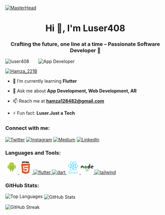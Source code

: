 [![MasterHead](https://cdn.dribbble.com/users/1059583/screenshots/4171367/coding-freak.gif)](https://github.com/Luser408)
<h1 align="center">Hi 👋, I'm Luser408</h1>
<h3 align="center">Crafting the future, one line at a time – Passionate Software Developer 🚀</h3>

<img align="right" alt="App Developer" width="400" src="https://media.giphy.com/media/qgQUggAC3Pfv687qPC/giphy.gif">

<p align="left"> <img src="https://komarev.com/ghpvc/?username=luser408&label=Profile%20views&color=0e75b6&style=flat" alt="luser408" /> </p>

<p align="left">
<a href="https://x.com/Hamza_221B?t=_GrqVsz8bC4Nt04TX8FYRA&s=09" target="blank"><img src="https://img.shields.io/twitter/follow/Hamza_221B?logo=twitter&style=for-the-badge" alt="Hamza_221B" /></a>
</p>

- 🌱 I’m currently learning **Flutter**

- 💬 Ask me about **App Development, Web Development, AR**

- 📫 Reach me at **hamza128482@gmail.com**

- ⚡ Fun fact: **Luser.Just a Tech**

<h3 align="left">Connect with me:</h3>
<p align="left">
<a href="https://x.com/Hamza_221B?t=_GrqVsz8bC4Nt04TX8FYRA&s=09" target="blank"><img align="center" src="https://raw.githubusercontent.com/rahuldkjain/github-profile-readme-generator/master/src/images/icons/Social/twitter.svg" alt="Twitter" height="30" width="40" /></a>
<a href="https://www.instagram.com/hamza_khanjadoon?igshid=MWY3dDAwazUzaxfreA==" target="blank"><img align="center" src="https://raw.githubusercontent.com/rahuldkjain/github-profile-readme-generator/master/src/images/icons/Social/instagram.svg" alt="Instagram" height="30" width="40" /></a>
<a href="https://medium.com/@hamza128482" target="blank"><img align="center" src="https://raw.githubusercontent.com/rahuldkjain/github-profile-readme-generator/master/src/images/icons/Social/medium.svg" alt="Medium" height="30" width="40" /></a>
<a href="https://linkedin.com/in/hamza-khan-8a6009230" target="blank"><img align="center" src="https://raw.githubusercontent.com/rahuldkjain/github-profile-readme-generator/master/src/images/icons/Social/linked-in-alt.svg" alt="LinkedIn" height="30" width="40" /></a>
</p>

<h3 align="left">Languages and Tools:</h3>
<p align="left">
<a href="https://developer.android.com" target="_blank" rel="noreferrer"> <img src="https://raw.githubusercontent.com/devicons/devicon/master/icons/android/android-original-wordmark.svg" alt="android" width="40" height="40"/> </a>
<a href="https://www.w3.org/html/" target="_blank" rel="noreferrer"> <img src="https://raw.githubusercontent.com/devicons/devicon/master/icons/html5/html5-original-wordmark.svg" alt="html5" width="40" height="40"/> </a>
<a href="https://flutter.dev" target="_blank" rel="noreferrer"> <img src="https://www.vectorlogo.zone/logos/flutterio/flutterio-icon.svg" alt="flutter" width="40" height="40"/> </a>
<a href="https://dart.dev" target="_blank" rel="noreferrer"> <img src="https://www.vectorlogo.zone/logos/dartlang/dartlang-icon.svg" alt="dart" width="40" height="40"/> </a>
<a href="https://reactjs.org/" target="_blank" rel="noreferrer"> <img src="https://raw.githubusercontent.com/devicons/devicon/master/icons/react/react-original-wordmark.svg" alt="react" width="40" height="40"/> </a>
<a href="https://nodejs.org" target="_blank" rel="noreferrer"> <img src="https://raw.githubusercontent.com/devicons/devicon/master/icons/nodejs/nodejs-original-wordmark.svg" alt="nodejs" width="40" height="40"/> </a>
<a href="https://tailwindcss.com/" target="_blank" rel="noreferrer"> <img src="https://www.vectorlogo.zone/logos/tailwindcss/tailwindcss-icon.svg" alt="tailwind" width="40" height="40"/> </a>
</p>

<h3 align="left">GitHub Stats:</h3>
<p align="left">
  <img align="left" src="https://github-readme-stats.vercel.app/api/top-langs?username=luser408&show_icons=true&locale=en&layout=compact&theme=vision-friendly-dark" alt="Top Languages" />
</p>

<p>&nbsp;<img align="center" src="https://github-readme-stats.vercel.app/api?username=luser408&show_icons=true&locale=en&theme=vision-friendly-dark" alt="GitHub Stats" /></p>

<p><img align="center" src="https://github-readme-streak-stats.herokuapp.com/?user=luser408&theme=vision-friendly-dark" alt="GitHub Streak" /></p>

